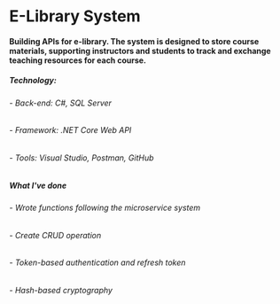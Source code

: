 # E-Library System
#### Building APIs for e-library. The system is designed to store course materials, supporting instructors and students to track and exchange teaching resources for each course.
##### Technology:
###### - Back-end: C#, SQL Server
###### - Framework: .NET Core Web API
###### - Tools: Visual Studio, Postman, GitHub
##### What I've done
######  - Wrote functions following the microservice system
######  - Create CRUD operation
######  - Token-based authentication and refresh token 
######  - Hash-based cryptography
